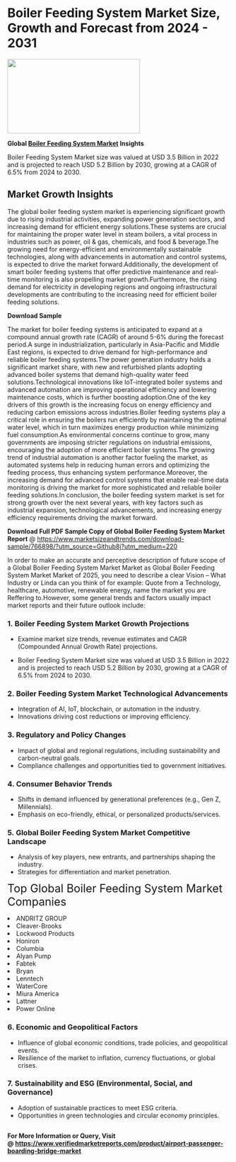 <H1>Boiler Feeding System Market Size, Growth and Forecast from 2024 - 2031</H1><img class="aligncenter size-medium wp-image-584254" src="https://thirdeyenews.in/wp-content/uploads/2024/09/Global-Market-Research-300x168.jpeg" alt="" width="300" height="168" /><p><strong>Global&nbsp;<a href="https://www.marketsizeandtrends.com/download-sample/766898/?utm_source=Github8j?utm_medium=220">Boiler Feeding System Market</a> Insights</strong></p><p>Boiler Feeding System Market size was valued at USD 3.5 Billion in 2022 and is projected to reach USD 5.2 Billion by 2030, growing at a CAGR of 6.5% from 2024 to 2030.</p><p><h2>Market Growth Insights</h2> <p>The global boiler feeding system market is experiencing significant growth due to rising industrial activities, expanding power generation sectors, and increasing demand for efficient energy solutions.These systems are crucial for maintaining the proper water level in steam boilers, a vital process in industries such as power, oil & gas, chemicals, and food & beverage.The growing need for energy-efficient and environmentally sustainable technologies, along with advancements in automation and control systems, is expected to drive the market forward.Additionally, the development of smart boiler feeding systems that offer predictive maintenance and real-time monitoring is also propelling market growth.Furthermore, the rising demand for electricity in developing regions and ongoing infrastructural developments are contributing to the increasing need for efficient boiler feeding solutions.</p> <p><strong>Download Sample</strong></p> <p>The market for boiler feeding systems is anticipated to expand at a compound annual growth rate (CAGR) of around 5-6% during the forecast period.A surge in industrialization, particularly in Asia-Pacific and Middle East regions, is expected to drive demand for high-performance and reliable boiler feeding systems.The power generation industry holds a significant market share, with new and refurbished plants adopting advanced boiler systems that demand high-quality water feed solutions.Technological innovations like IoT-integrated boiler systems and advanced automation are improving operational efficiency and lowering maintenance costs, which is further boosting adoption.One of the key drivers of this growth is the increasing focus on energy efficiency and reducing carbon emissions across industries.Boiler feeding systems play a critical role in ensuring the boilers run efficiently by maintaining the optimal water level, which in turn maximizes energy production while minimizing fuel consumption.As environmental concerns continue to grow, many governments are imposing stricter regulations on industrial emissions, encouraging the adoption of more efficient boiler systems.The growing trend of industrial automation is another factor fueling the market, as automated systems help in reducing human errors and optimizing the feeding process, thus enhancing system performance.Moreover, the increasing demand for advanced control systems that enable real-time data monitoring is driving the market for more sophisticated and reliable boiler feeding solutions.In conclusion, the boiler feeding system market is set for strong growth over the next several years, with key factors such as industrial expansion, technological advancements, and increasing energy efficiency requirements driving the market forward.<p><span class=""><strong>Download Full PDF Sample Copy of Global Boiler Feeding System Market Report</strong> @ <a href="https://www.marketsizeandtrends.com/download-sample/766898/?utm_source=Github8j?utm_medium=220" target="_blank">https://www.marketsizeandtrends.com/download-sample/766898/?utm_source=Github8j?utm_medium=220</a></span></p><p>In order to make an accurate and perceptive description of future scope of a Global&nbsp;Boiler Feeding System Market Market as Global&nbsp;Boiler Feeding System Market Market of 2025, you need to describe a clear Vision &ndash; What Industry or Linda can you think of for example: Quote from a Technology, healthcare, automotive, renewable energy, name the market you are Reffering to.However, some general trends and factors usually impact market reports and their future outlook include:</p><h3>1.&nbsp;<strong>Boiler Feeding System Market Growth Projections</strong></h3><ul><li>Examine market size trends, revenue estimates and CAGR (Compounded Annual Growth Rate) projections.</li><li><p>Boiler Feeding System Market size was valued at USD 3.5 Billion in 2022 and is projected to reach USD 5.2 Billion by 2030, growing at a CAGR of 6.5% from 2024 to 2030.</p></li></ul><h3>2.&nbsp;<strong>Boiler Feeding System Market Technological Advancements</strong></h3><ul><li>Integration of AI, IoT, blockchain, or automation in the industry.</li><li>Innovations driving cost reductions or improving efficiency.</li></ul><h3>3.&nbsp;<strong>Regulatory and Policy Changes</strong></h3><ul><li>Impact of global and regional regulations, including sustainability and carbon-neutral goals.</li><li>Compliance challenges and opportunities tied to government initiatives.</li></ul><h3>4.&nbsp;<strong>Consumer Behavior Trends</strong></h3><ul><li>Shifts in demand influenced by generational preferences (e.g., Gen Z, Millennials).</li><li>Emphasis on eco-friendly, ethical, or personalized products/services.</li></ul><h3>5.&nbsp;<strong>Global Boiler Feeding System Market Competitive Landscape</strong></h3><ul><li>Analysis of key players, new entrants, and partnerships shaping the industry.</li><li>Strategies for differentiation and market penetration.</li></ul><p data-pm-slice="1 1 []"><span style="color: inherit; font-family: inherit; font-size: 25px;">Top Global Boiler Feeding System Market Companies</span></p><div class="" data-test-id=""><p><li>ANDRITZ GROUP</li><li> Cleaver-Brooks</li><li> Lockwood Products</li><li> Honiron</li><li> Columbia</li><li> Alyan Pump</li><li> Fabtek</li><li> Bryan</li><li> Lenntech</li><li> WaterCore</li><li> Miura America</li><li> Lattner</li><li> Power Online</li></p></div><h3>6.&nbsp;<strong>Economic and Geopolitical Factors</strong></h3><ul><li>Influence of global economic conditions, trade policies, and geopolitical events.</li><li>Resilience of the market to inflation, currency fluctuations, or global crises.</li></ul><h3>7.&nbsp;<strong>Sustainability and ESG (Environmental, Social, and Governance)</strong></h3><ul><li>Adoption of sustainable practices to meet ESG criteria.</li><li>Opportunities in green technologies and circular economy principles.</li></ul><h2><strong style="font-size: 14px;">For More Information or Query, Visit @&nbsp;</strong><a style="background-color: #ffffff; font-size: 14px;" href="https://www.marketsizeandtrends.com/report/boiler-feeding-system-market/" target="_blank">https://www.verifiedmarketreports.com/product/airport-passenger-boarding-bridge-market</a></h2>